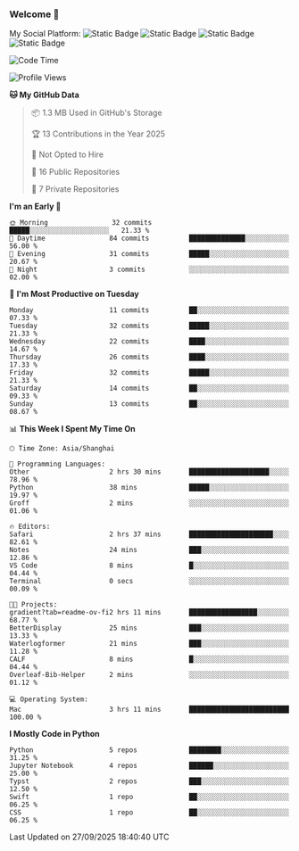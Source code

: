 ### Welcome 👋

<!--
**CheneyNine/CheneyNine** is a ✨ _special_ ✨ repository because its `README.md` (this file) appears on your GitHub profile.

Here are some ideas to get you started:

- 🔭 I’m currently working on ...
- 🌱 I’m currently learning ...
- 👯 I’m looking to collaborate on ...
- 🤔 I’m looking for help with ...
- 💬 Ask me about ...
- 📫 How to reach me: ...
- 😄 Pronouns: ...
- ⚡ Fun fact: ...
-->

My Social Platform:
![Static Badge](https://img.shields.io/badge/_-CheneyNine-black?style=flat&logo=Github&logoColor=white&cacheSeconds=https%3A%2F%2Fgithub.com%2FCheneyNine)
![Static Badge](https://img.shields.io/badge/_-cheneynine.top-purple?style=flat&logo=googlehome&logoColor=white&link=https%3A%2F%2Fwww.cheneynine.top)
![Static Badge](https://img.shields.io/badge/_-CQU__Cheney-green?style=flat&logo=wechat&logoColor=white&link=https%3A%2F%2Fwww.linkedin.com%2Fin%2Fyinan-chen-9b09202b9%2F)
![Static Badge](https://img.shields.io/badge/_-Cheney-blue?style=flat&logo=linkedin&logoColor=white&link=https%3A%2F%2Fwww.linkedin.com%2Fin%2Fyinan-chen-9b09202b9%2F)


<!--START_SECTION:waka-->
![Code Time](http://img.shields.io/badge/Code%20Time-394%20hrs%2054%20mins-blue)

![Profile Views](http://img.shields.io/badge/Profile%20Views-0-blue)

**🐱 My GitHub Data** 

> 📦 1.3 MB Used in GitHub's Storage 
 > 
> 🏆 13 Contributions in the Year 2025
 > 
> 🚫 Not Opted to Hire
 > 
> 📜 16 Public Repositories 
 > 
> 🔑 7 Private Repositories 
 > 
**I'm an Early 🐤** 

```text
🌞 Morning                32 commits          █████░░░░░░░░░░░░░░░░░░░░   21.33 % 
🌆 Daytime                84 commits          ██████████████░░░░░░░░░░░   56.00 % 
🌃 Evening                31 commits          █████░░░░░░░░░░░░░░░░░░░░   20.67 % 
🌙 Night                  3 commits           ░░░░░░░░░░░░░░░░░░░░░░░░░   02.00 % 
```
📅 **I'm Most Productive on Tuesday** 

```text
Monday                   11 commits          ██░░░░░░░░░░░░░░░░░░░░░░░   07.33 % 
Tuesday                  32 commits          █████░░░░░░░░░░░░░░░░░░░░   21.33 % 
Wednesday                22 commits          ████░░░░░░░░░░░░░░░░░░░░░   14.67 % 
Thursday                 26 commits          ████░░░░░░░░░░░░░░░░░░░░░   17.33 % 
Friday                   32 commits          █████░░░░░░░░░░░░░░░░░░░░   21.33 % 
Saturday                 14 commits          ██░░░░░░░░░░░░░░░░░░░░░░░   09.33 % 
Sunday                   13 commits          ██░░░░░░░░░░░░░░░░░░░░░░░   08.67 % 
```


📊 **This Week I Spent My Time On** 

```text
🕑︎ Time Zone: Asia/Shanghai

💬 Programming Languages: 
Other                    2 hrs 30 mins       ████████████████████░░░░░   78.96 % 
Python                   38 mins             █████░░░░░░░░░░░░░░░░░░░░   19.97 % 
Groff                    2 mins              ░░░░░░░░░░░░░░░░░░░░░░░░░   01.06 % 

🔥 Editors: 
Safari                   2 hrs 37 mins       █████████████████████░░░░   82.61 % 
Notes                    24 mins             ███░░░░░░░░░░░░░░░░░░░░░░   12.86 % 
VS Code                  8 mins              █░░░░░░░░░░░░░░░░░░░░░░░░   04.44 % 
Terminal                 0 secs              ░░░░░░░░░░░░░░░░░░░░░░░░░   00.09 % 

🐱‍💻 Projects: 
gradient?tab=readme-ov-fi2 hrs 11 mins       █████████████████░░░░░░░░   68.77 % 
BetterDisplay            25 mins             ███░░░░░░░░░░░░░░░░░░░░░░   13.33 % 
Waterlogformer           21 mins             ███░░░░░░░░░░░░░░░░░░░░░░   11.28 % 
CALF                     8 mins              █░░░░░░░░░░░░░░░░░░░░░░░░   04.44 % 
Overleaf-Bib-Helper      2 mins              ░░░░░░░░░░░░░░░░░░░░░░░░░   01.12 % 

💻 Operating System: 
Mac                      3 hrs 11 mins       █████████████████████████   100.00 % 
```

**I Mostly Code in Python** 

```text
Python                   5 repos             ████████░░░░░░░░░░░░░░░░░   31.25 % 
Jupyter Notebook         4 repos             ██████░░░░░░░░░░░░░░░░░░░   25.00 % 
Typst                    2 repos             ███░░░░░░░░░░░░░░░░░░░░░░   12.50 % 
Swift                    1 repo              ██░░░░░░░░░░░░░░░░░░░░░░░   06.25 % 
CSS                      1 repo              ██░░░░░░░░░░░░░░░░░░░░░░░   06.25 % 
```




 Last Updated on 27/09/2025 18:40:40 UTC
<!--END_SECTION:waka-->


